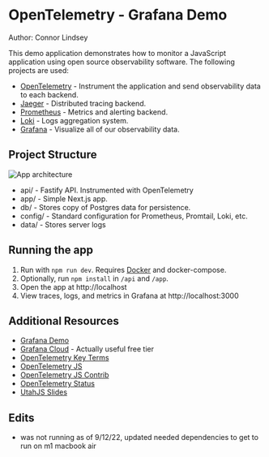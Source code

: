 # OpenTelemetry - Grafana Demo

Author: Connor Lindsey

This demo application demonstrates how to monitor a JavaScript application using open source observability software. The following projects are used:

- [OpenTelemetry](https://opentelemetry.io/) - Instrument the application and send observability data to each backend.
- [Jaeger](https://www.jaegertracing.io/) - Distributed tracing backend.
- [Prometheus](https://prometheus.io/) - Metrics and alerting backend.
- [Loki](https://grafana.com/oss/loki/) - Logs aggregation system.
- [Grafana](https://grafana.com/) - Visualize all of our observability data.

## Project Structure

![App architecture](./docs/assets/app_architecture.png)

- api/ - Fastify API. Instrumented with OpenTelemetry
- app/ - Simple Next.js app.
- db/ - Stores copy of Postgres data for persistence.
- config/ - Standard configuration for Prometheus, Promtail, Loki, etc.
- data/ - Stores server logs

## Running the app

1. Run with `npm run dev`. Requires [Docker](https://www.docker.com/) and docker-compose.
1. Optionally, run `npm install` in `/api` and `/app`.
1. Open the app at http://localhost
1. View traces, logs, and metrics in Grafana at http://localhost:3000

## Additional Resources

- [Grafana Demo](https://play.grafana.org/d/000000012/grafana-play-home?orgId=1)
- [Grafana Cloud](https://grafana.com/products/cloud/) - Actually useful free tier
- [OpenTelemetry Key Terms](https://github.com/open-telemetry/opentelemetry-specification/blob/main/specification/overview.md)
- [OpenTelemetry JS](https://github.com/open-telemetry/opentelemetry-js)
- [OpenTelemetry JS Contrib](https://github.com/open-telemetry/opentelemetry-js-contrib)
- [OpenTelemetry Status](https://opentelemetry.io/status/)
- [UtahJS Slides](https://bit.ly/3oBobaQ)

## Edits

- was not running as of 9/12/22, updated needed dependencies to get to run on m1 macbook air
